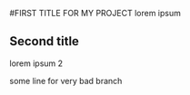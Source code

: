 #FIRST TITLE FOR MY PROJECT
lorem ipsum 

## Second title
lorem ipsum 2 


some line for very bad branch